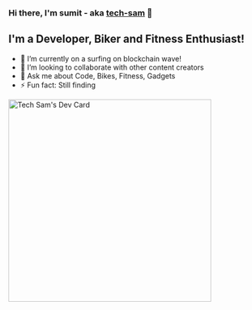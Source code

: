 ### Hi there, I'm sumit - aka [tech-sam](http://sumit.tech) 👋

## I'm a Developer, Biker and Fitness Enthusiast!

- 🔭 I’m currently on a surfing on blockchain wave!
- 👯 I’m looking to collaborate with other content creators
- 💬 Ask me about Code, Bikes, Fitness, Gadgets
- ⚡ Fun fact: Still finding


<a href="https://app.daily.dev/techsam"><img src="https://api.daily.dev/devcards/4a2c83cc5b69426c80c4f7532f50f5f1.png?r=23l" width="400" alt="Tech Sam's Dev Card"/></a>
